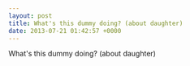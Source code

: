 ```yaml
---
layout: post
title: What's this dummy doing? (about daughter)
date: 2013-07-21 01:42:57 +0000
---
```


What's this dummy doing? (about daughter)

